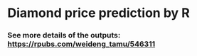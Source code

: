 # Diamond price prediction by R
### See more details of the outputs: https://rpubs.com/weideng_tamu/546311
